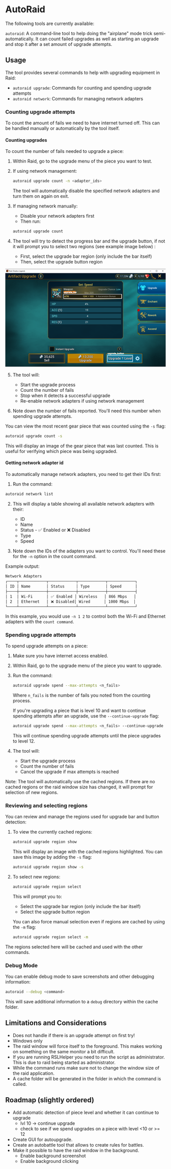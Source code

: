 # AutoRaid

The following tools are currently available:

`autoraid`: A command-line tool to help doing the "airplane" mode trick semi-automatically.
It can count failed upgrades as well as starting an upgrade and stop it after a
set amount of upgrade attempts.

## Usage

The tool provides several commands to help with upgrading equipment in Raid:

- `autoraid upgrade`: Commands for counting and spending upgrade attempts
- `autoraid network`: Commands for managing network adapters

### Counting upgrade attempts

To count the amount of fails we need to have internet turned off. This can be handled manually or automatically by the tool itself.


#### Counting upgrades

To count the number of fails needed to upgrade a piece:

1. Within Raid, go to the upgrade menu of the piece you want to test.

2. If using network management:
   ```bash
   autoraid upgrade count -n <adapter_ids>
   ```
   The tool will automatically disable the specified network adapters and turn them on again on exit.


3. If managing network manually:
   - Disable your network adapters first
   - Then run:
   ```bash
   autoraid upgrade count
   ```

4. The tool will try to detect the progress bar and the upgrade button, if not it will prompt you to select two regions (see example image below) :
   - First, select the upgrade bar region (only include the bar itself)
   - Then, select the upgrade button region

![alt text](docs/images/image_with_regions.png)

5. The tool will:
   - Start the upgrade process
   - Count the number of fails
   - Stop when it detects a successful upgrade
   - Re-enable network adapters if using network management

6. Note down the number of fails reported. You'll need this number when spending upgrade attempts.


You can view the most recent gear piece that was counted using the `-s` flag:
```bash
autoraid upgrade count -s
```
This will display an image of the gear piece that was last counted. This is useful for verifying which piece was being upgraded.

#### Getting network adapter id

To automatically manage network adapters, you need to get their IDs first:

1. Run the command:
```bash
autoraid network list
```

2. This will display a table showing all available network adapters with their:
   - ID
   - Name
   - Status - ✅ Enabled or ❌ Disabled
   - Type
   - Speed

3. Note down the IDs of the adapters you want to control. You'll need these for the `-n` option in the count command.

Example output:
```
Network Adapters
┌────┬────────────┬────────────┬────────────┬────────────┐
│ ID │ Name       │ Status     │ Type       │ Speed      │
├────┼────────────┼────────────┼────────────┼────────────┤
│ 1  │ Wi-Fi      │ ✅ Enabled │ Wireless   │ 866 Mbps   │
│ 2  │ Ethernet   │ ❌ Disabled│ Wired      │ 1000 Mbps  │
└────┴────────────┴────────────┴────────────┴────────────┘
```

In this example, you would use `-n 1 2` to control both the Wi-Fi and Ethernet adapters with the `count command`.

### Spending upgrade attempts

To spend upgrade attempts on a piece:

1. Make sure you have internet access enabled.

2. Within Raid, go to the upgrade menu of the piece you want to upgrade.

3. Run the command:
   ```bash
   autoraid upgrade spend --max-attempts <n_fails>
   ```
   Where `n_fails` is the number of fails you noted from the counting process.

   If you're upgrading a piece that is level 10 and want to continue spending attempts after an upgrade, use the `--continue-upgrade` flag:
   ```bash
   autoraid upgrade spend --max-attempts <n_fails> --continue-upgrade
   ```
   This will continue spending upgrade attempts until the piece upgrades to level 12.

4. The tool will:
   - Start the upgrade process
   - Count the number of fails
   - Cancel the upgrade if max attempts is reached

Note: The tool will automatically use the cached regions. If there are no cached regions or the raid window size has changed, it will prompt for selection of new regions.

### Reviewing and selecting regions

You can review and manage the regions used for upgrade bar and button detection:

1. To view the currently cached regions:
   ```bash
   autoraid upgrade region show
   ```
   This will display an image with the cached regions highlighted. You can save this image by adding the `-s` flag:
   ```bash
   autoraid upgrade region show -s
   ```

2. To select new regions:
   ```bash
   autoraid upgrade region select
   ```
   This will prompt you to:
   - Select the upgrade bar region (only include the bar itself)
   - Select the upgrade button region

   You can also force manual selection even if regions are cached by using the `-m` flag:
   ```bash
   autoraid upgrade region select -m
   ```

The regions selected here will be cached and used with the other commands.

### Debug Mode

You can enable debug mode to save screenshots and other debugging information:

```bash
autoraid --debug <command>
```

This will save additional information to a `debug` directory within the cache folder.

## Limitations and Considerations
* Does not handle if there is an upgrade attempt on first try!
* Windows only
* The raid window will force itself to the foreground. This makes working on something on the same monitor a bit difficult.
* If you are running RSLHelper you need to run the script as administrator. This is due to raid being started as administrator.
* While the command runs make sure not to change the window size of the raid application.
* A cache folder will be generated in the folder in which the command is called.


## Roadmap (slightly ordered)
* Add automatic detection of piece level and whether it can continue to upgrade
   - lvl 10 -> continue upgrade
   - check to see if we spend upgrades on a piece with level <10 or >= 12
* Create GUI for autoupgrade.
* Create an autobattle tool that allows to create rules for battles.
* Make it possible to have the raid window in the background.
    - Enable background screenshot
    - Enable background clicking
